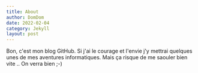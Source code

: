 ```yaml
---
title: About
author: DomDom
date: 2022-02-04
category: Jekyll
layout: post
---
```


Bon, c'est mon blog GitHub.
Si j'ai le courage et l'envie j'y mettrai quelques unes de mes aventures informatiques.
Mais ça risque de me saouler bien vite .. On verra bien ;-)

